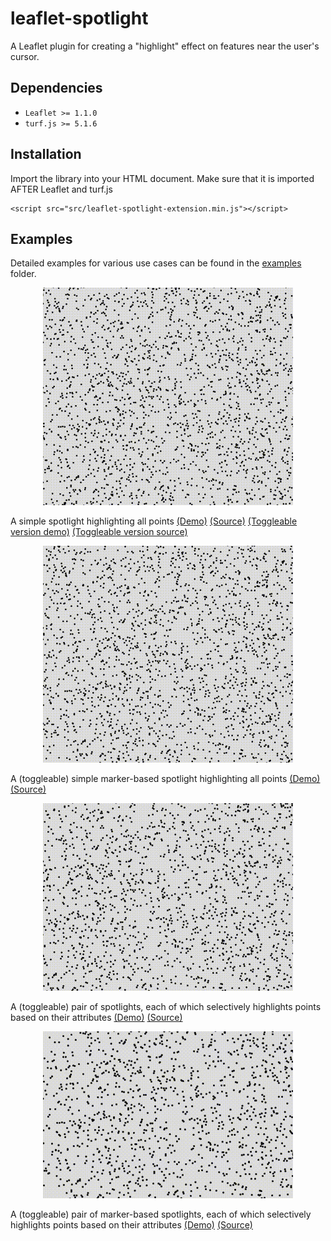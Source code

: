 # leaflet-spotlight

A Leaflet plugin for creating a "highlight" effect on features near the user's cursor.

## Dependencies

* `Leaflet >= 1.1.0`
* `turf.js >= 5.1.6`

## Installation

Import the library into your HTML document. Make sure that it is imported AFTER Leaflet and turf.js

```
<script src="src/leaflet-spotlight-extension.min.js"></script>
```

## Examples

Detailed examples for various use cases can be found in the
[examples](https://github.com/iboates/leaflet-spotlight/tree/master/examples) folder.

<p align="center">
<img src="gif/spotlight_1.gif" width="400" vertical-align="middle">

A simple spotlight highlighting all points [(Demo)](https://iboates.github.io/examples/00_simple/index) [(Source)](https://github.com/iboates/leaflet-spotlight/tree/master/examples/00_simple) [(Toggleable version demo)](https://iboates.github.io/examples/00_simple/index) [(Toggleable version source)](https://github.com/iboates/leaflet-spotlight/tree/master/examples/01_toggleable)
</p>

<p align="center">
<img src="gif/spotlight_2.gif" width="400" vertical-align="middle">
</p>

A (toggleable) simple marker-based spotlight highlighting all points [(Demo)](https://iboates.github.io/examples/01_toggleable_marker/index) [(Source)](https://github.com/iboates/leaflet-spotlight/tree/master/examples/01_toggleable_marker)

<p align="center">
<img src="gif/spotlight_3.gif" width="400" vertical-align="middle">
</p>

A (toggleable) pair of spotlights, each of which selectively highlights points based on their attributes [(Demo)](https://iboates.github.io/examples/02_multiple_spotlights/index) [(Source)](https://github.com/iboates/leaflet-spotlight/tree/master/examples/02_multiple_spotlights)


<p align="center">
<img src="gif/spotlight_4.gif" width="400" vertical-align="middle">
</p>

A (toggleable) pair of marker-based spotlights, each of which selectively highlights points based on their attributes [(Demo)](https://iboates.github.io/examples/02_multiple_spotlights_marker/index) [(Source)](https://github.com/iboates/leaflet-spotlight/tree/master/examples/02_multiple_spotlights_marker)
